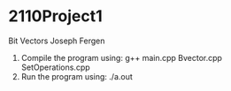 # 2110Project1
Bit Vectors
Joseph Fergen

1. Compile the program using: g++ main.cpp Bvector.cpp SetOperations.cpp
2. Run the program using: ./a.out
